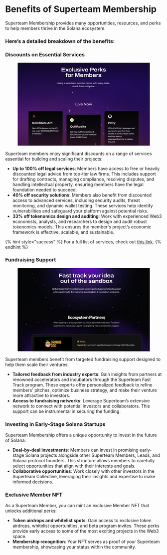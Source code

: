 # Benefits of Superteam Membership

Superteam Membership provides many opportunities, resources, and perks to help members thrive in the Solana ecosystem.&#x20;

### Here’s a detailed breakdown of the benefits:

### **Discounts on Essential Services**

<figure><img src="../.gitbook/assets/image (1) (1).png" alt=""><figcaption></figcaption></figure>

Superteam members enjoy significant discounts on a range of services essential for building and scaling their projects:

* **Up to 100% off legal services**: Members have access to free or heavily discounted legal advice from top-tier law firms. This includes support for drafting contracts, managing compliance, resolving disputes, and handling intellectual property, ensuring members have the legal foundation needed to succeed.
* **40% off security solutions**: Members also benefit from discounted access to advanced services, including security audits, threat monitoring, and dynamic wallet testing. These services help identify vulnerabilities and safeguard your platform against potential risks.
* **33% off tokenomics design and auditing**: Work with experienced Web3 economists, analysts, and researchers to design and audit robust tokenomics models. This ensures the member's project’s economic framework is effective, scalable, and sustainable.

{% hint style="success" %}
For a full list of services, check out [this link](https://superteam.fun/member-perks).
{% endhint %}

### **Fundraising Support**

<figure><img src="../.gitbook/assets/image (1).png" alt=""><figcaption></figcaption></figure>

Superteam members benefit from targeted fundraising support designed to help them scale their ventures:

* **Tailored feedback from industry experts**: Gain insights from partners at renowned accelerators and incubators through the Superteam Fast Track program. These experts offer personalized feedback to refine members' pitches, optimize business strategy, and make their venture more attractive to investors.
* **Access to fundraising networks**: Leverage Superteam’s extensive network to connect with potential investors and collaborators. This support can be instrumental in securing the funding.

### **Investing in Early-Stage Solana Startups**

Superteam Membership offers a unique opportunity to invest in the future of Solana:

* **Deal-by-deal investments**: Members can invest in promising early-stage Solana projects alongside other Superteam Members, Leads, and Solana protocol founders. This structure allows members to carefully select opportunities that align with their interests and goals.
* **Collaborative opportunities**: Work closely with other investors in the Superteam Collective, leveraging their insights and expertise to make informed decisions.

### **Exclusive Member NFT**

As a Superteam Member, you can mint an exclusive Member NFT that unlocks additional perks:

* **Token airdrops and whitelist spots**: Gain access to exclusive token airdrops, whitelist opportunities, and beta program invites. These perks provide early access to some of the most exciting projects in the Web3 space.
* **Membership recognition**: Your NFT serves as proof of your Superteam membership, showcasing your status within the community.
